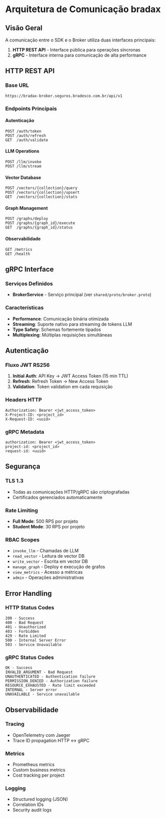 # Arquitetura de Comunicação bradax

## Visão Geral

A comunicação entre o SDK e o Broker utiliza duas interfaces principais:

1. **HTTP REST API** - Interface pública para operações síncronas
2. **gRPC** - Interface interna para comunicação de alta performance

## HTTP REST API

### Base URL
```
https://bradax-broker.seguros.bradesco.com.br/api/v1
```

### Endpoints Principais

#### Autenticação
```http
POST /auth/token
POST /auth/refresh
GET  /auth/validate
```

#### LLM Operations
```http
POST /llm/invoke
POST /llm/stream
```

#### Vector Database
```http
POST /vectors/{collection}/query
POST /vectors/{collection}/upsert
GET  /vectors/{collection}/stats
```

#### Graph Management
```http
POST /graphs/deploy
POST /graphs/{graph_id}/execute
GET  /graphs/{graph_id}/status
```

#### Observabilidade
```http
GET /metrics
GET /health
```

## gRPC Interface

### Serviços Definidos

- **BrokerService** - Serviço principal (ver `shared/proto/broker.proto`)

### Características

- **Performance**: Comunicação binária otimizada
- **Streaming**: Suporte nativo para streaming de tokens LLM
- **Type Safety**: Schemas fortemente tipados
- **Multiplexing**: Múltiplas requisições simultâneas

## Autenticação

### Fluxo JWT RS256

1. **Initial Auth**: API Key → JWT Access Token (15 min TTL)
2. **Refresh**: Refresh Token → New Access Token
3. **Validation**: Token validation em cada requisição

### Headers HTTP
```http
Authorization: Bearer <jwt_access_token>
X-Project-ID: <project_id>
X-Request-ID: <uuid>
```

### gRPC Metadata
```
authorization: Bearer <jwt_access_token>
project-id: <project_id>
request-id: <uuid>
```

## Segurança

### TLS 1.3
- Todas as comunicações HTTP/gRPC são criptografadas
- Certificados gerenciados automaticamente

### Rate Limiting
- **Full Mode**: 500 RPS por projeto
- **Student Mode**: 30 RPS por projeto

### RBAC Scopes
- `invoke_llm` - Chamadas de LLM
- `read_vector` - Leitura de vector DB
- `write_vector` - Escrita em vector DB
- `manage_graph` - Deploy e execução de grafos
- `view_metrics` - Acesso a métricas
- `admin` - Operações administrativas

## Error Handling

### HTTP Status Codes
```
200 - Success
400 - Bad Request
401 - Unauthorized
403 - Forbidden
429 - Rate Limited
500 - Internal Server Error
503 - Service Unavailable
```

### gRPC Status Codes
```
OK - Success
INVALID_ARGUMENT - Bad Request
UNAUTHENTICATED - Authentication failure
PERMISSION_DENIED - Authorization failure
RESOURCE_EXHAUSTED - Rate limit exceeded
INTERNAL - Server error
UNAVAILABLE - Service unavailable
```

## Observabilidade

### Tracing
- OpenTelemetry com Jaeger
- Trace ID propagation HTTP ↔ gRPC

### Metrics
- Prometheus metrics
- Custom business metrics
- Cost tracking per project

### Logging
- Structured logging (JSON)
- Correlation IDs
- Security audit logs
